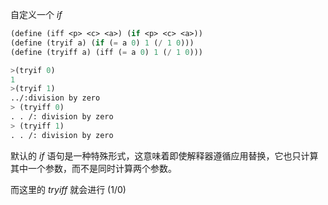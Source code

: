 

自定义一个 $if$

```lisp
(define (iff <p> <c> <a>) (if <p> <c> <a>)) 
(define (tryif a) (if (= a 0) 1 (/ 1 0))) 
(define (tryiff a) (iff (= a 0) 1 (/ 1 0))) 
```

```lisp
>(tryif 0)
1
>(tryif 1)
../:division by zero
> (tryiff 0)
. . /: division by zero
> (tryiff 1)
. . /: division by zero
```

默认的 $if$ 语句是一种特殊形式，这意味着即使解释器遵循应用替换，它也只计算其中一个参数，而不是同时计算两个参数。

而这里的 $tryiff$ 就会进行 $(1 / 0)$